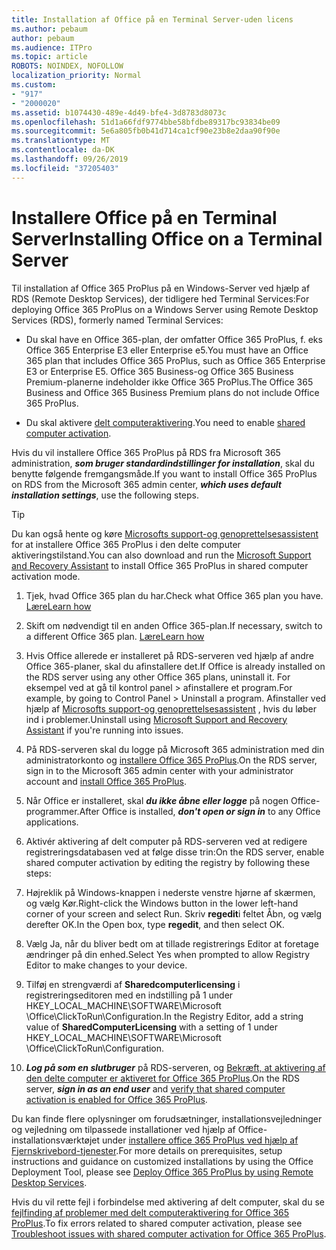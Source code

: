 ```yaml
---
title: Installation af Office på en Terminal Server-uden licens
ms.author: pebaum
author: pebaum
ms.audience: ITPro
ms.topic: article
ROBOTS: NOINDEX, NOFOLLOW
localization_priority: Normal
ms.custom:
- "917"
- "2000020"
ms.assetid: b1074430-489e-4d49-bfe4-3d8783d8073c
ms.openlocfilehash: 51d1a66fdf9774bbe58bfdbe89317bc93834be09
ms.sourcegitcommit: 5e6a805fb0b41d714ca1cf90e23b8e2daa90f90e
ms.translationtype: MT
ms.contentlocale: da-DK
ms.lasthandoff: 09/26/2019
ms.locfileid: "37205403"
---
```

# <a name="installing-office-on-a-terminal-server"></a><span data-ttu-id="60ba9-102">Installere Office på en Terminal Server</span><span class="sxs-lookup"><span data-stu-id="60ba9-102">Installing Office on a Terminal Server</span></span>

<span data-ttu-id="60ba9-103">Til installation af Office 365 ProPlus på en Windows-Server ved hjælp af RDS (Remote Desktop Services), der tidligere hed Terminal Services:</span><span class="sxs-lookup"><span data-stu-id="60ba9-103">For deploying Office 365 ProPlus on a Windows Server using Remote Desktop Services (RDS), formerly named Terminal Services:</span></span>
  
- <span data-ttu-id="60ba9-104">Du skal have en Office 365-plan, der omfatter Office 365 ProPlus, f. eks Office 365 Enterprise E3 eller Enterprise e5.</span><span class="sxs-lookup"><span data-stu-id="60ba9-104">You must have an Office 365 plan that includes Office 365 ProPlus, such as Office 365 Enterprise E3 or Enterprise E5.</span></span> <span data-ttu-id="60ba9-105">Office 365 Business-og Office 365 Business Premium-planerne indeholder ikke Office 365 ProPlus.</span><span class="sxs-lookup"><span data-stu-id="60ba9-105">The Office 365 Business and Office 365 Business Premium plans do not include Office 365 ProPlus.</span></span>

- <span data-ttu-id="60ba9-106">Du skal aktivere [delt computeraktivering](https://docs.microsoft.com/DeployOffice/overview-of-shared-computer-activation-for-office-365-proplus).</span><span class="sxs-lookup"><span data-stu-id="60ba9-106">You need to enable [shared computer activation](https://docs.microsoft.com/DeployOffice/overview-of-shared-computer-activation-for-office-365-proplus).</span></span>

<span data-ttu-id="60ba9-107">Hvis du vil installere Office 365 ProPlus på RDS fra Microsoft 365 administration, ***som bruger standardindstillinger for installation***, skal du benytte følgende fremgangsmåde.</span><span class="sxs-lookup"><span data-stu-id="60ba9-107">If you want to install Office 365 ProPlus on RDS from the Microsoft 365 admin center, ***which uses default installation settings***, use the following steps.</span></span>

> [!TIP]
> <span data-ttu-id="60ba9-108">Du kan også hente og køre [Microsofts support-og genoprettelsesassistent](https://aka.ms/SaRA_OfficeSCA_M365Portal) for at installere Office 365 ProPlus i den delte computer aktiveringstilstand.</span><span class="sxs-lookup"><span data-stu-id="60ba9-108">You can also download and run the [Microsoft Support and Recovery Assistant](https://aka.ms/SaRA_OfficeSCA_M365Portal) to install Office 365 ProPlus in shared computer activation mode.</span></span>
  
1. <span data-ttu-id="60ba9-109">Tjek, hvad Office 365 plan du har.</span><span class="sxs-lookup"><span data-stu-id="60ba9-109">Check what Office 365 plan you have.</span></span> [<span data-ttu-id="60ba9-110">Lære</span><span class="sxs-lookup"><span data-stu-id="60ba9-110">Learn how</span></span>](https://docs.microsoft.com/office365/admin/admin-overview/what-subscription-do-i-have)

2. <span data-ttu-id="60ba9-111">Skift om nødvendigt til en anden Office 365-plan.</span><span class="sxs-lookup"><span data-stu-id="60ba9-111">If necessary, switch to a different Office 365 plan.</span></span> [<span data-ttu-id="60ba9-112">Lære</span><span class="sxs-lookup"><span data-stu-id="60ba9-112">Learn how</span></span>](https://docs.microsoft.com/office365/admin/subscriptions-and-billing/switch-to-a-different-plan)

3. <span data-ttu-id="60ba9-113">Hvis Office allerede er installeret på RDS-serveren ved hjælp af andre Office 365-planer, skal du afinstallere det.</span><span class="sxs-lookup"><span data-stu-id="60ba9-113">If Office is already installed on the RDS server using any other Office 365 plans, uninstall it.</span></span> <span data-ttu-id="60ba9-114">For eksempel ved at gå til kontrol panel \> afinstallere et program.</span><span class="sxs-lookup"><span data-stu-id="60ba9-114">For example, by going to Control Panel \> Uninstall a program.</span></span> <span data-ttu-id="60ba9-115">Afinstaller ved hjælp af [Microsofts support-og genoprettelsesassistent](https://aka.ms/SARA-OfficeUninstall-Alchemy) , hvis du løber ind i problemer.</span><span class="sxs-lookup"><span data-stu-id="60ba9-115">Uninstall using [Microsoft Support and Recovery Assistant](https://aka.ms/SARA-OfficeUninstall-Alchemy) if you're running into issues.</span></span>

4. <span data-ttu-id="60ba9-116">På RDS-serveren skal du logge på Microsoft 365 administration med din administratorkonto og [installere Office 365 ProPlus](https://portal.office.com/OLS/MySoftware.aspx).</span><span class="sxs-lookup"><span data-stu-id="60ba9-116">On the RDS server, sign in to the Microsoft 365 admin center with your administrator account and [install Office 365 ProPlus](https://portal.office.com/OLS/MySoftware.aspx).</span></span>

5. <span data-ttu-id="60ba9-117">Når Office er installeret, skal ***du ikke åbne eller logge*** på nogen Office-programmer.</span><span class="sxs-lookup"><span data-stu-id="60ba9-117">After Office is installed, ***don't open or sign in*** to any Office applications.</span></span>

6. <span data-ttu-id="60ba9-118">Aktivér aktivering af delt computer på RDS-serveren ved at redigere registreringsdatabasen ved at følge disse trin:</span><span class="sxs-lookup"><span data-stu-id="60ba9-118">On the RDS server, enable shared computer activation by editing the registry by following these steps:</span></span>

1. <span data-ttu-id="60ba9-119">Højreklik på Windows-knappen i nederste venstre hjørne af skærmen, og vælg Kør.</span><span class="sxs-lookup"><span data-stu-id="60ba9-119">Right-click the Windows button in the lower left-hand corner of your screen and select Run.</span></span> <span data-ttu-id="60ba9-120">Skriv **regedit**i feltet Åbn, og vælg derefter OK.</span><span class="sxs-lookup"><span data-stu-id="60ba9-120">In the Open box, type **regedit**, and then select OK.</span></span>

2. <span data-ttu-id="60ba9-121">Vælg Ja, når du bliver bedt om at tillade registrerings Editor at foretage ændringer på din enhed.</span><span class="sxs-lookup"><span data-stu-id="60ba9-121">Select Yes when prompted to allow Registry Editor to make changes to your device.</span></span>

3. <span data-ttu-id="60ba9-122">Tilføj en strengværdi af **Sharedcomputerlicensing** i registreringseditoren med en indstilling på 1 under HKEY_LOCAL_MACHINE\SOFTWARE\Microsoft \Office\ClickToRun\Configuration.</span><span class="sxs-lookup"><span data-stu-id="60ba9-122">In the Registry Editor, add a string value of **SharedComputerLicensing** with a setting of 1 under HKEY_LOCAL_MACHINE\SOFTWARE\Microsoft \Office\ClickToRun\Configuration.</span></span>

7. <span data-ttu-id="60ba9-123">***Log på som en slutbruger*** på RDS-serveren, og [Bekræft, at aktivering af den delte computer er aktiveret for Office 365 ProPlus](https://docs.microsoft.com/DeployOffice/troubleshoot-issues-with-shared-computer-activation-for-office-365-proplus#verify-that-activation-for-office-365-proplus-succeeded).</span><span class="sxs-lookup"><span data-stu-id="60ba9-123">On the RDS server, ***sign in as an end user*** and [verify that shared computer activation is enabled for Office 365 ProPlus](https://docs.microsoft.com/DeployOffice/troubleshoot-issues-with-shared-computer-activation-for-office-365-proplus#verify-that-activation-for-office-365-proplus-succeeded).</span></span>

<span data-ttu-id="60ba9-124">Du kan finde flere oplysninger om forudsætninger, installationsvejledninger og vejledning om tilpassede installationer ved hjælp af Office-installationsværktøjet under [installere office 365 ProPlus ved hjælp af Fjernskrivebord-tjenester](https://docs.microsoft.com/DeployOffice/deploy-office-365-proplus-by-using-remote-desktop-services).</span><span class="sxs-lookup"><span data-stu-id="60ba9-124">For more details on prerequisites, setup instructions and guidance on customized installations by using the Office Deployment Tool, please see [Deploy Office 365 ProPlus by using Remote Desktop Services](https://docs.microsoft.com/DeployOffice/deploy-office-365-proplus-by-using-remote-desktop-services).</span></span>
  
<span data-ttu-id="60ba9-125">Hvis du vil rette fejl i forbindelse med aktivering af delt computer, skal du se [fejlfinding af problemer med delt computeraktivering for Office 365 ProPlus](https://docs.microsoft.com/DeployOffice/troubleshoot-issues-with-shared-computer-activation-for-office-365-proplus).</span><span class="sxs-lookup"><span data-stu-id="60ba9-125">To fix errors related to shared computer activation, please see [Troubleshoot issues with shared computer activation for Office 365 ProPlus](https://docs.microsoft.com/DeployOffice/troubleshoot-issues-with-shared-computer-activation-for-office-365-proplus).</span></span>
  